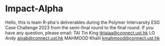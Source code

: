 # Impact-Alpha

Hello, this is team R-pha's deliverables during the Polymer Intervarsity ESG Case Challenge 2023 from the semi-final round to the final round. If you have any question, please email:
TAI Tin King <tktaiaa@connect.ust.hk>
LO Andy <aloab@connect.ust.hk>
MAHMOOD Khalil <kmahmood@connect.ust.hk>
